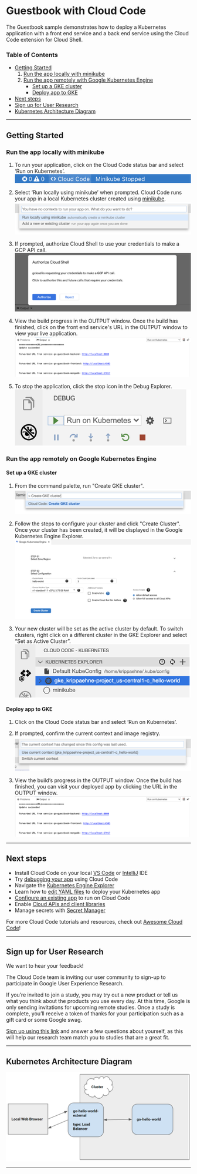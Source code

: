 # Guestbook with Cloud Code


The Guestbook sample demonstrates how to deploy a Kubernetes application with a front end service and a back end service using the Cloud Code extension for Cloud Shell.

### Table of Contents
* [Getting Started](#getting-started)
    1. [Run the app locally with minikube](#run-the-app-locally-with-minikube)
    2. [Run the app remotely with Google Kubernetes Engine](#run-the-app-remotely-with-google-kubernetes-engine)
        * [Set up a GKE cluster](#set-up-a-gke-cluster)
        * [Deploy app to GKE](#deploy-app-to-gke)
* [Next steps](#next-steps)
* [Sign up for User Research](#sign-up-for-user-research)
* [Kubernetes Architecture Diagram](#kubernetes-architecture-diagram)

---

## Getting Started

### Run the app locally with minikube

1. To run your application, click on the Cloud Code status bar and select ‘Run on Kubernetes’.  
![image](./img/status-bar.png)

2. Select ‘Run locally using minikube’ when prompted. Cloud Code runs your app in a local Kubernetes cluster created using [minikube](https://minikube.sigs.k8s.io/docs/start/).
![image](./img/create-k8s-cluster.png)

3. If prompted, authorize Cloud Shell to use your credentials to make a GCP API call.
![image](./img/authorize-cloud-shell.png)

4. View the build progress in the OUTPUT window. Once the build has finished, click on the front end service's URL in the OUTPUT window to view your live application.
![image](./img/kubernetes-guestbook-url.png)

5.  To stop the application, click the stop icon in the Debug Explorer.
![image](./img/debug-explorer.png)

### Run the app remotely on Google Kubernetes Engine

#### Set up a GKE cluster

1. From the command palette, run "Create GKE cluster".
![image](./img/create-gke-cluster.png)

2. Follow the steps to configure your cluster and click "Create Cluster". Once your cluster has been created, it will be displayed in the Google Kubernetes Engine Explorer.
![image](./img/gke-cluster-config.png)

3. Your new cluster will be set as the active cluster by default. To switch clusters, right click on a different cluster in the GKE Explorer and select “Set as Active Cluster”. 
![image](./img/kubernetes-explorer-new-cluster.png)

#### Deploy app to GKE

1. Click on the Cloud Code status bar and select ‘Run on Kubernetes’.
2. If prompted, confirm the current context and image registry.
![image](./img/confirm-current-context.png)

3. View the build’s progress in the OUTPUT window. Once the build has finished, you can visit your deployed app by clicking the URL in the OUTPUT window.
![image](./img/kubernetes-guestbook-url.png)

---
## Next steps
* Install Cloud Code on your local [VS Code](https://cloud.google.com/code/docs/vscode/install) or [IntelliJ](https://cloud.google.com/code/docs/intellij/install) IDE
* Try [debugging your app](https://cloud.google.com/code/docs/vscode/debug) using Cloud Code
* Navigate the [Kubernetes Engine Explorer](https://cloud.google.com/code/docs/vscode/using-the-gke-explorer)
* Learn how to [edit YAML files](https://cloud.google.com/code/docs/vscode/yaml-editing) to deploy your Kubernetes app
* [Configure an existing app](https://cloud.google.com/code/docs/vscode/setting-up-an-existing-app) to run on Cloud Code
* Enable [Cloud APIs and client libraries](https://cloud.google.com/code/docs/vscode/client-libraries)
* Manage secrets with [Secret Manager](https://cloud.google.com/code/docs/vscode/secret-manager)

For more Cloud Code tutorials and resources, check out [Awesome Cloud Code](https://github.com/russwolf/awesome-cloudclode)!

---
## Sign up for User Research

We want to hear your feedback!

The Cloud Code team is inviting our user community to sign-up to participate in Google User Experience Research. 

If you’re invited to join a study, you may try out a new product or tell us what you think about the products you use every day. At this time, Google is only sending invitations for upcoming remote studies. Once a study is complete, you’ll receive a token of thanks for your participation such as a gift card or some Google swag. 

[Sign up using this link](https://google.qualtrics.com/jfe/form/SV_4Me7SiMewdvVYhL?reserved=1&utm_source=In-product&Q_Language=en&utm_medium=own_prd&utm_campaign=Q1&productTag=clou&campaignDate=January2021&referral_code=UXbT481079) and answer a few questions about yourself, as this will help our research team match you to studies that are a great fit.

---
## Kubernetes Architecture Diagram
![Architecture Diagram](./img/diagram.png)

----
